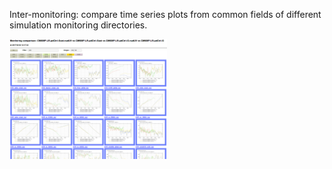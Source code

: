 
Inter-monitoring: compare time series plots from common fields of different simulation monitoring directories.

<img src="https://github.com/PBrockmann/interMonitoring/raw/master/images/screenshot_01.png"  width="50%" /> 
